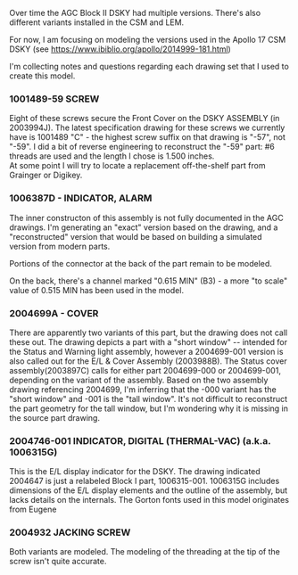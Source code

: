 Over time the AGC Block II DSKY had multiple versions. There's also different variants installed in the CSM and LEM.

For now, I am focusing on modeling the versions used in the Apollo 17 CSM DSKY (see https://www.ibiblio.org/apollo/2014999-181.html)

I'm collecting notes and questions regarding each drawing set that I used to create this model.

### 1001489-59 SCREW

Eight of these screws secure the Front Cover on the DSKY ASSEMBLY (in 2003994J).  The latest specification drawing for these screws we currently have is 1001489 "C" - the highest screw suffix on that drawing 
is "-57", not "-59". I did a bit of reverse engineering to reconstruct the "-59" part: #6 threads are used and the length I chose is 1.500 inches.  
At some point I will try to locate a replacement off-the-shelf part from Grainger or Digikey.

### 1006387D - INDICATOR, ALARM

The inner constructon of this assembly is not fully documented in the AGC drawings. I'm generating an "exact" version based on the drawing, and a "reconstructed" version that would be based on building a simulated version from
modern parts.

Portions of the connector at the back of the part remain to be modeled.

On the back, there's a channel marked "0.615 MIN" (B3) - a more "to scale" value of 0.515 MIN has been used in the model.

### 2004699A - COVER

There are apparently two variants of this part, but the drawing does not call these out. The drawing depicts a part with a "short window" -- intended for the Status and Warning light assembly, however a 2004699-001 version is also called out for the E/L & Cover Assembly (2003988B). 
The Status cover assembly(2003897C) calls for either part 2004699-000 or 2004699-001, depending on the variant of the assembly. Based on the two assembly drawing referencing 2004699, I'm inferring that
the -000 variant has the "short window" and -001 is the "tall window". It's not difficult to reconstruct the part geometry for the tall window, but I'm wondering why it is missing in the source part drawing.

### 2004746-001 INDICATOR, DIGITAL (THERMAL-VAC)  (a.k.a. 1006315G)

This is the E/L display indicator for the DSKY. The drawing indicated 2004647 is just a relabeled Block I part, 1006315-001. 1006315G includes dimensions of the E/L display elements and the outline of the assembly, but lacks
details on the internals. The Gorton fonts used in this model originates from Eugene

### 2004932 JACKING SCREW

Both variants are modeled. The modeling of the threading at the tip of the screw isn't quite accurate.


